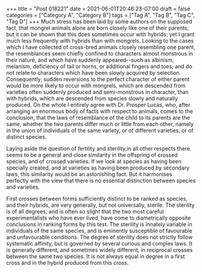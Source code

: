 +++
title = "Post 018221"
date = 2021-06-01T20:46:23-07:00
draft = false
categories = ["Category A", "Category B"]
tags = ["Tag A", "Tag B", "Tag C", "Tag D"]
+++
Much stress has been laid by some authors on the supposed fact, that mongrel animals alone are born closely like one of their parents; but it can be shown that this does sometimes occur with hybrids; yet I grant much less frequently with hybrids than with mongrels. Looking to the cases which I have collected of cross-bred animals closely resembling one parent, the resemblances seem chiefly confined to characters almost monstrous in their nature, and which have suddenly appeared--such as albinism, melanism, deficiency of tail or horns, or additional fingers and toes; and do not relate to characters which have been slowly acquired by selection. Consequently, sudden reversions to the perfect character of either parent would be more likely to occur with mongrels, which are descended from varieties often suddenly produced and semi-monstrous in character, than with hybrids, which are descended from species slowly and naturally produced. On the whole I entirely agree with Dr. Prosper Lucas, who, after arranging an enormous body of facts with respect to animals, comes to the conclusion, that the laws of resemblance of the child to its parents are the same, whether the two parents differ much or little from each other, namely in the union of individuals of the same variety, or of different varieties, or of distinct species.

Laying aside the question of fertility and sterility,in all other respects there seems to be a general and close similarity in the offspring of crossed species, and of crossed varieties. If we look at species as having been specially created, and at varieties as having been produced by secondary laws, this similarity would be an astonishing fact. But it harmonises perfectly with the view that there is no essential distinction between species and varieties.

First crosses between forms sufficiently distinct to be ranked as species, and their hybrids, are very generally, but not universally, sterile. The sterility is of all degrees, and is often so slight that the two most careful experimentalists who have ever lived, have come to diametrically opposite conclusions in ranking forms by this test. The sterility is innately variable in individuals of the same species, and is eminently susceptible of favourable and unfavourable conditions. The degree of sterility does not strictly follow systematic affinity, but is governed by several curious and complex laws. It is generally different, and sometimes widely different, in reciprocal crosses between the same two species. It is not always equal in degree in a first cross and in the hybrid produced from this cross.
